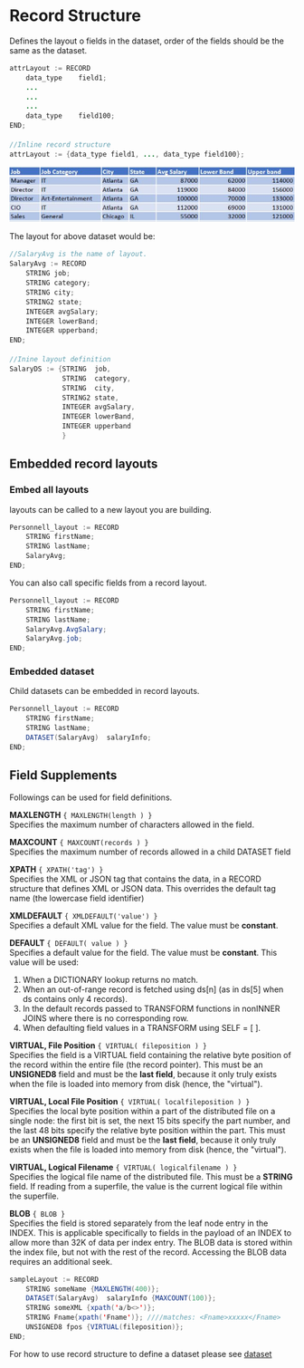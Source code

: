 # Record Structure

Defines the layout o fields in the dataset, order of the fields should be the same as the dataset.

```java
attrLayout := RECORD
    data_type    field1;
    ...
    ...
    ...
    data_type    field100;
END;

//Inline record structure
attrLayout := {data_type field1, ..., data_type field100};
```

![record set example](./Images/RecordLayout.JPG)

The layout for above dataset would be:

```java
//SalaryAvg is the name of layout.
SalaryAvg := RECORD
    STRING job;
    STRING category;
    STRING city;
    STRING2 state;
    INTEGER avgSalary;
    INTEGER lowerBand;
    INTEGER upperband;
END;

//Inine layout definition
SalaryDS := {STRING  job,
             STRING  category,
             STRING  city,
             STRING2 state,
             INTEGER avgSalary,
             INTEGER lowerBand,
             INTEGER upperband
             }
```

## Embedded record layouts

### Embed all layouts

layouts can be called to a new layout you are building.

```java
Personnell_layout := RECORD
    STRING firstName;
    STRING lastName;
    SalaryAvg;
END;
```

You can also call specific fields from a record layout.

```java
Personnell_layout := RECORD
    STRING firstName;
    STRING lastName;
    SalaryAvg.AvgSalary;
    SalaryAvg.job;
END;
```

### Embedded dataset

Child datasets can be embedded in record layouts.

```java
Personnell_layout := RECORD
    STRING firstName;
    STRING lastName;
    DATASET(SalaryAvg)  salaryInfo;
END;
```

## Field Supplements

Followings can be used for field definitions.

**MAXLENGTH**
`{ MAXLENGTH(length ) }`\
Specifies the maximum number of characters allowed in the field.

**MAXCOUNT**
`{ MAXCOUNT(records ) }`\
Specifies the maximum number of records allowed in a child
DATASET field

**XPATH**
`{ XPATH('tag') }` \
Specifies the XML or JSON tag that contains the data, in a
RECORD structure that defines XML or JSON data. This overrides the default tag name (the lowercase field identifier)

**XMLDEFAULT**
`{ XMLDEFAULT('value') }`\
Specifies a default XML value for the field. The value must be
**constant**.

**DEFAULT**
`{ DEFAULT( value ) }`\
Specifies a default value for the field. The value must be **constant**.
This value will be used:

1. When a DICTIONARY lookup returns no match.
2. When an out-of-range record is fetched using ds[n] (as in ds[5]
   when ds contains only 4 records).
3. In the default records passed to TRANSFORM functions in nonINNER JOINS where there is no corresponding row.
4. When defaulting field values in a TRANSFORM using SELF
   = [ ].

**VIRTUAL, File Position**
`{ VIRTUAL( fileposition ) }`\
Specifies the field is a VIRTUAL field containing the relative byte
position of the record within the entire file (the record pointer).
This must be an **UNSIGNED8** field and must be the **last field**, because it only truly exists when the file is loaded into memory from
disk (hence, the "virtual").

**VIRTUAL, Local File Position**
`{ VIRTUAL( localfileposition ) }`\
Specifies the local byte position within a part of the distributed file on a single node: the first bit is set, the next 15 bits specify the
part number, and the last 48 bits specify the relative byte position
within the part. This must be an **UNSIGNED8** field and must be
the **last field**, because it only truly exists when the file is loaded
into memory from disk (hence, the "virtual").

**VIRTUAL, Logical Filename**
`{ VIRTUAL( logicalfilename ) }`\
Specifies the logical file name of the distributed file. This must be
a **STRING** field. If reading from a superfile, the value is the current
logical file within the superfile.

**BLOB**
`{ BLOB }`\
Specifies the field is stored separately from the leaf node entry in
the INDEX. This is applicable specifically to fields in the payload
of an INDEX to allow more than 32K of data per index entry. The
BLOB data is stored within the index file, but not with the rest of
the record. Accessing the BLOB data requires an additional seek.

```java
sampleLayout := RECORD
    STRING someName {MAXLENGTH(400)};
    DATASET(SalaryAvg)  salaryInfo {MAXCOUNT(100)};
    STRING someXML {xpath('a/b<>')};
    STRING Fname{xpath('Fname')}; ////matches: <Fname>xxxxx</Fname>
    UNSIGNED8 fpos {VIRTUAL(fileposition)};
END;

```

For how to use record structure to define a dataset please see [dataset](./dataset.md)
